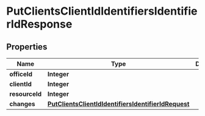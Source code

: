 # PutClientsClientIdIdentifiersIdentifierIdResponse

## Properties
Name | Type | Description | Notes
------------ | ------------- | ------------- | -------------
**officeId** | **Integer** |  |  [optional]
**clientId** | **Integer** |  |  [optional]
**resourceId** | **Integer** |  |  [optional]
**changes** | [**PutClientsClientIdIdentifiersIdentifierIdRequest**](PutClientsClientIdIdentifiersIdentifierIdRequest.md) |  |  [optional]
